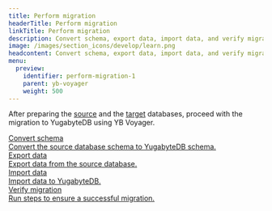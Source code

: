 ```yaml
---
title: Perform migration
headerTitle: Perform migration
linkTitle: Perform migration
description: Convert schema, export data, import data, and verify migration to YugabyteDB.
image: /images/section_icons/develop/learn.png
headcontent: Convert schema, export data, import data, and verify migration to YugabyteDB.
menu:
  preview:
    identifier: perform-migration-1
    parent: yb-voyager
    weight: 500
---
```


After preparing the [source]() and the [target]() databases, proceed with the migration to YugabyteDB using YB Voyager.

<div class="row">

  <div class="col-12 col-md-6 col-lg-12 col-xl-6">
    <a class="section-link icon-offset" href="convert-schema/">
      <div class="head">
        <div class="icon">
          <i class="icon-database-alt2"></i>
        </div>
        <div class="title">Convert schema</div>
      </div>
      <div class="body">
        Convert the source database schema to YugabyteDB schema.
      </div>
    </a>
  </div>

  <div class="col-12 col-md-6 col-lg-12 col-xl-6">
    <a class="section-link icon-offset" href="export-data/">
      <div class="head">
        <div class="icon">
          <i class="icon-database-alt2"></i>
        </div>
        <div class="title">Export data</div>
      </div>
      <div class="body">
        Export data from the source database.
      </div>
    </a>
  </div>

  <div class="col-12 col-md-6 col-lg-12 col-xl-6">
    <a class="section-link icon-offset" href="import-data/">
      <div class="head">
        <div class="icon">
          <i class="icon-database-alt2"></i>
        </div>
        <div class="title">Import data</div>
      </div>
      <div class="body">
        Import data to YugabyteDB.
      </div>
    </a>
  </div>

  <div class="col-12 col-md-6 col-lg-12 col-xl-6">
    <a class="section-link icon-offset" href="verify-migration/">
      <div class="head">
        <div class="icon">
          <i class="icon-database-alt2"></i>
        </div>
        <div class="title">Verify migration</div>
      </div>
      <div class="body">
        Run steps to ensure a successful migration.
      </div>
    </a>
  </div>
</div>
